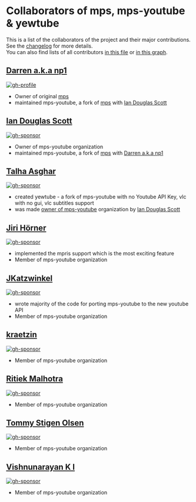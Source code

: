 # Collaborators of mps, mps-youtube & yewtube

This is a list of the collaborators of the project and their major contributions. See the [changelog](./CHANGELOG.md) for more details. <br>
You can also find lists of all contributors [in this file](./CONTRIBUTORS) or [in this graph](https://github.com/mps-youtube/yewtube/graphs/contributors). 

## [Darren a.k.a np1](https://github.com/np1)
[![gh-profile](https://img.shields.io/badge/_-Github-green.svg?logo=github&labelColor=555555&style=for-the-badge)](https://github.com/np1)
* Owner of original [mps](https://web.archive.org/web/20180429034221/https://github.com/np1/mps)
* maintained mps-youtube, a fork of [mps](https://web.archive.org/web/20180429034221/https://github.com/np1/mps) with [Ian Douglas Scott](https://github.com/orgs/mps-youtube/people/ids1024) 

## [Ian Douglas Scott](https://github.com/ids1024) 
[![gh-sponsor](https://img.shields.io/badge/_-Github-green.svg?logo=github&labelColor=555555&style=for-the-badge)](https://github.com/ids1024)
* Owner of mps-youtube organization
* maintained mps-youtube, a fork of [mps](https://web.archive.org/web/20180429034221/https://github.com/np1/mps) with [Darren a.k.a np1](https://github.com/np1)
## [Talha Asghar](https://github.com/iamtalhaasghar) 
[![gh-sponsor](https://img.shields.io/badge/_-Github-orange.svg?logo=github&labelColor=555555&style=for-the-badge)](https://github.com/iamtalhaasghar)
*  created yewtube - a fork of mps-youtube with no Youtube API Key, vlc with no gui, vlc subtitles support
* was made [owner of mps-youtube](https://github.com/mps-youtube/yewtube/discussions/1202) organization by [Ian Douglas Scott](https://github.com/orgs/mps-youtube/people/ids1024)
## [Jiri Hörner](https://github.com/hrnr) 
[![gh-sponsor](https://img.shields.io/badge/_-Github-red.svg?logo=github&labelColor=555555&style=for-the-badge)](https://github.com/hrnr)
* implemented the mpris support which is the most exciting feature
* Member of mps-youtube organization
## [JKatzwinkel](https://github.com/JKatzwinkel)
[![gh-sponsor](https://img.shields.io/badge/_-Github-red.svg?logo=github&labelColor=555555&style=for-the-badge)](https://github.com/JKatzwinkel)
* wrote majority of the code for porting mps-youtube to the new youtube API
* Member of mps-youtube organization
## [kraetzin](https://github.com/kraetzin) 
[![gh-sponsor](https://img.shields.io/badge/_-Github-red.svg?logo=github&labelColor=555555&style=for-the-badge)](https://github.com/kraetzin)
* Member of mps-youtube organization
## [Ritiek Malhotra](https://github.com/ritiek) 
[![gh-sponsor](https://img.shields.io/badge/_-Github-red.svg?logo=github&labelColor=555555&style=for-the-badge)](https://github.com/ritiek)
* Member of mps-youtube organization
## [Tommy Stigen Olsen](https://github.com/tommysolsen)
[![gh-sponsor](https://img.shields.io/badge/_-Github-red.svg?logo=github&labelColor=555555&style=for-the-badge)](https://github.com/tommysolsen)
* Member of mps-youtube organization
## [Vishnunarayan K I](https://github.com/vn-ki) 
[![gh-sponsor](https://img.shields.io/badge/_-Github-red.svg?logo=github&labelColor=555555&style=for-the-badge)](https://github.com/vn-ki)
* Member of mps-youtube organization
